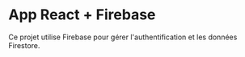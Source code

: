 # App React + Firebase

Ce projet utilise Firebase pour gérer l'authentification et les données Firestore.